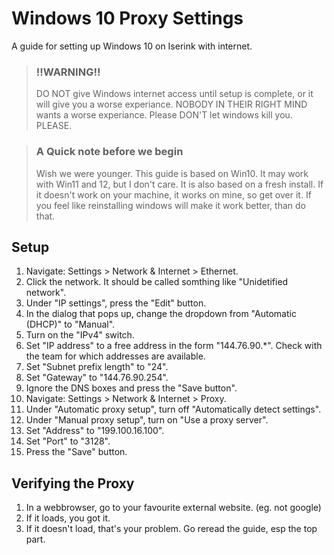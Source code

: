 <!-- Created by Aksel Rasmussen in 2024 -->

# Windows 10 Proxy Settings

A guide for setting up Windows 10 on Iserink with internet.

> ### !!WARNING!!
> DO NOT give Windows internet access until setup is complete, or it will give you a worse experiance.
> NOBODY IN THEIR RIGHT MIND wants a worse experiance.
> Please DON'T let windows kill you.
> PLEASE.

> ### A Quick note before we begin
> Wish we were younger.
> This guide is based on Win10.
> It may work with Win11 and 12, but I don't care.
> It is also based on a fresh install.
> If it doesn't work on your machine, it works on mine, so get over it.
> If you feel like reinstalling windows will make it work better, than do that.

## Setup

1. Navigate: Settings > Network & Internet > Ethernet.
2. Click the network. It should be called somthing like "Unidetified network".
3. Under "IP settings", press the "Edit" button.
4. In the dialog that pops up, change the dropdown from "Automatic (DHCP)" to "Manual".
5. Turn on the "IPv4" switch.
6. Set "IP address" to a free address in the form "144.76.90.*". Check with the team for which addresses are available.
7. Set "Subnet prefix length" to "24".
8. Set "Gateway" to "144.76.90.254".
9. Ignore the DNS boxes and press the "Save button".
10. Navigate: Settings > Network & Internet > Proxy.
11. Under "Automatic proxy setup", turn off "Automatically detect settings".
12. Under "Manual proxy setup", turn on "Use a proxy server".
13. Set "Address" to "199.100.16.100".
14. Set "Port" to "3128".
15. Press the "Save" button.

## Verifying the Proxy

1. In a webbrowser, go to your favourite external website. (eg. not google)
2. If it loads, you got it.
3. If it doesn't load, that's your problem. Go reread the guide, esp the top part.
